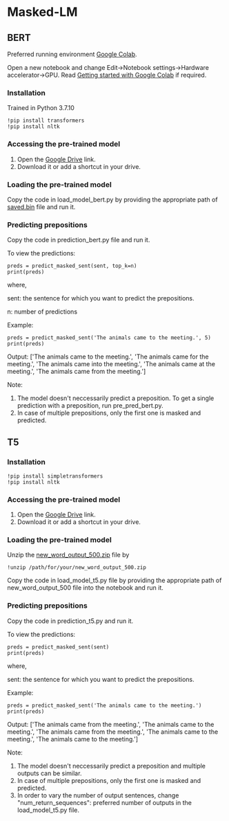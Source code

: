 # Masked-LM

## BERT

Preferred running environment [Google Colab](https://colab.research.google.com/).

Open a new notebook and change Edit->Notebook settings->Hardware accelerator->GPU.
Read [Getting started with Google Colab](https://towardsdatascience.com/getting-started-with-google-colab-f2fff97f594c) if required.


### Installation

Trained in Python 3.7.10

```
!pip install transformers
!pip install nltk
```

### Accessing the pre-trained model

1. Open the [Google Drive](https://drive.google.com/file/d/1HUP5MWisDXyJ7pJNu7mqTga4Eg3lk4vh/view?usp=sharing) link.
2. Download it or add a shortcut in your drive.

### Loading the pre-trained model

Copy the code in load_model_bert.py by providing the appropriate path of [saved.bin](https://drive.google.com/file/d/1HUP5MWisDXyJ7pJNu7mqTga4Eg3lk4vh/view?usp=sharing) file and run it.

### Predicting prepositions

Copy the code in prediction_bert.py file and run it.

To view the predictions:

```
preds = predict_masked_sent(sent, top_k=n)
print(preds)
```

where,

sent: the sentence for which you want to predict the prepositions.

n: number of predictions

Example:
```
preds = predict_masked_sent('The animals came to the meeting.', 5)
print(preds)
```

Output:
['The animals came to the meeting.', 'The animals came for the meeting.', 'The animals came into the meeting.', 'The animals came at the meeting.', 'The animals came from the meeting.']

Note:
1. The model doesn't neccessarily predict a preposition. To get a single prediction with a preposition, run pre_pred_bert.py.
2. In case of multiple prepositions, only the first one is masked and predicted.


## T5

### Installation

```
!pip install simpletransformers
!pip install nltk
```

### Accessing the pre-trained model

1. Open the [Google Drive](https://drive.google.com/file/d/1WTtGg5TdJR5NMGmV1ryLRdDnfiVbWw2b/view?usp=sharing) link.
2. Download it or add a shortcut in your drive.

### Loading the pre-trained model

Unzip the [new_word_output_500.zip](https://drive.google.com/file/d/1WTtGg5TdJR5NMGmV1ryLRdDnfiVbWw2b/view?usp=sharing) file by
```
!unzip /path/for/your/new_word_output_500.zip
```

Copy the code in load_model_t5.py file by providing the appropriate path of new_word_output_500 file into the notebook and run it.

### Predicting prepositions

Copy the code in prediction_t5.py and run it.

To view the predictions:

```
preds = predict_masked_sent(sent)
print(preds)
```

where,

sent: the sentence for which you want to predict the prepositions.

Example:
```
preds = predict_masked_sent('The animals came to the meeting.')
print(preds)
```

Output:
['The animals came from the meeting.', 'The animals came to the meeting.', 'The animals came from the meeting.', 'The animals came to the meeting.', 'The animals came to the meeting.']

Note:

1. The model doesn't neccessarily predict a preposition and multiple outputs can be similar.
2. In case of multiple prepositions, only the first one is masked and predicted.
3. In order to vary the number of output sentences, change "num_return_sequences": preferred number of outputs in the load_model_t5.py file.





